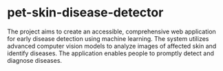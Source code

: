 # pet-skin-disease-detector
The project aims to create an accessible, comprehensive web application for early disease detection using machine learning. The system utilizes advanced computer vision models to analyze images of affected skin and identify diseases. The application enables people to promptly detect and diagnose diseases.
